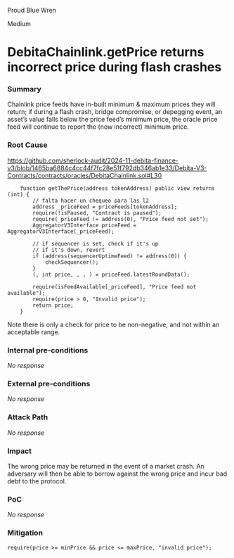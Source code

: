 Proud Blue Wren

Medium

# DebitaChainlink.getPrice returns incorrect price during flash crashes

### Summary

Chainlink price feeds have in-built minimum & maximum prices they will return; if during a flash crash, bridge compromise, or depegging event, an asset’s value falls below the price feed’s minimum price, the oracle price feed will continue to report the (now incorrect) minimum price. 

### Root Cause

https://github.com/sherlock-audit/2024-11-debita-finance-v3/blob/1465ba6884c4cc44f7fc28e51f792db346ab1e33/Debita-V3-Contracts/contracts/oracles/DebitaChainlink.sol#L30
```solidity
    function getThePrice(address tokenAddress) public view returns (int) {
        // falta hacer un chequeo para las l2
        address _priceFeed = priceFeeds[tokenAddress];
        require(!isPaused, "Contract is paused");
        require(_priceFeed != address(0), "Price feed not set");
        AggregatorV3Interface priceFeed = AggregatorV3Interface(_priceFeed);

        // if sequencer is set, check if it's up
        // if it's down, revert
        if (address(sequencerUptimeFeed) != address(0)) {
            checkSequencer();
        }
        (, int price, , , ) = priceFeed.latestRoundData();

        require(isFeedAvailable[_priceFeed], "Price feed not available");
        require(price > 0, "Invalid price");
        return price;
    }
```
Note there is only a check for price to be non-negative, and not within an acceptable range.

### Internal pre-conditions

_No response_

### External pre-conditions

_No response_

### Attack Path

_No response_

### Impact

The wrong price may be returned in the event of a market crash. An adversary will then be able to borrow against the wrong price and incur bad debt to the protocol.

### PoC

_No response_

### Mitigation

```solidity
require(price >= minPrice && price <= maxPrice, "invalid price");
```